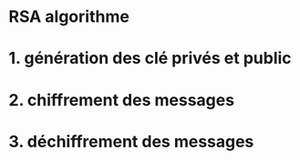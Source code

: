 # RSA algorithme
# 1. génération des clé privés et public
# 2. chiffrement des messages
# 3. déchiffrement des messages
